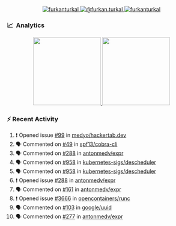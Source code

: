 <p align="center">
  <a href="https://linkedin.com/in/furkanturkal" target="blank">
    <img src="https://img.shields.io/badge/linkedin-%230077B5.svg?&style=for-the-badge&logo=linkedin&logoColor=white" alt="furkanturkal" />
  </a>
  <a href="https://medium.com/@furkan.turkal" target="blank">
    <img src="https://img.shields.io/badge/medium-%2312100E.svg?&style=for-the-badge&logo=medium&logoColor=white" alt="@furkan.turkal" />
  </a>
  <a href="https://twitter.com/furkanturkaI" target="blank">
    <img src="https://img.shields.io/badge/Twitter-1DA1F2?style=for-the-badge&logo=twitter&logoColor=white" alt="furkanturkaI" />
  </a>
</p>

### 📈 &nbsp;Analytics

<p align="center">
  <a href="https://coderstats.net/github/#Dentrax">
    <img height="180em" src="https://github-readme-stats-eight-theta.vercel.app/api?username=Dentrax&show_icons=true&theme=algolia&include_all_commits=true&count_private=true&line_height=26"/>
    <img height="180em" src="https://github-readme-stats-eight-theta.vercel.app/api/top-langs/?username=Dentrax&layout=compact&langs_count=8&theme=algolia&line_height=26"/>
  </a>
</p>

### :zap: Recent Activity

<!--START_SECTION:activity-->
1. ❗️ Opened issue [#99](https://github.com/medyo/hackertab.dev/issues/99) in [medyo/hackertab.dev](https://github.com/medyo/hackertab.dev)
2. 🗣 Commented on [#49](https://github.com/spf13/cobra-cli/issues/49) in [spf13/cobra-cli](https://github.com/spf13/cobra-cli)
3. 🗣 Commented on [#288](https://github.com/antonmedv/expr/issues/288) in [antonmedv/expr](https://github.com/antonmedv/expr)
4. 🗣 Commented on [#958](https://github.com/kubernetes-sigs/descheduler/issues/958) in [kubernetes-sigs/descheduler](https://github.com/kubernetes-sigs/descheduler)
5. 🗣 Commented on [#958](https://github.com/kubernetes-sigs/descheduler/issues/958) in [kubernetes-sigs/descheduler](https://github.com/kubernetes-sigs/descheduler)
6. ❗️ Opened issue [#288](https://github.com/antonmedv/expr/issues/288) in [antonmedv/expr](https://github.com/antonmedv/expr)
7. 🗣 Commented on [#161](https://github.com/antonmedv/expr/issues/161) in [antonmedv/expr](https://github.com/antonmedv/expr)
8. ❗️ Opened issue [#3666](https://github.com/opencontainers/runc/issues/3666) in [opencontainers/runc](https://github.com/opencontainers/runc)
9. 🗣 Commented on [#103](https://github.com/google/uuid/issues/103) in [google/uuid](https://github.com/google/uuid)
10. 🗣 Commented on [#277](https://github.com/antonmedv/expr/issues/277) in [antonmedv/expr](https://github.com/antonmedv/expr)
<!--END_SECTION:activity-->
